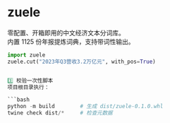 # zuele
零配置、开箱即用的中文经济文本分词库。  
内置 1125 份年报提炼词典，支持带词性输出。

```python
import zuele
zuele.cut("2023年Q3营收3.2万亿元", with_pos=True)


3️⃣ 校验一次性脚本  
项目根目录执行：

```bash
python -m build        # 生成 dist/zuele-0.1.0.whl
twine check dist/*     # 检查元数据